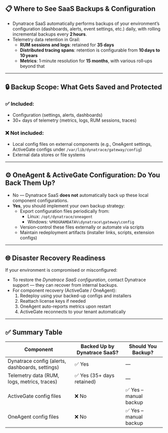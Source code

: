 ## 📋 Where to See SaaS Backups & Configuration

- Dynatrace SaaS automatically performs backups of your environment’s configuration (dashboards, alerts, event settings, etc.) daily, with rolling incremental backups every **2 hours**.
- Telemetry data retention in Grail:
  - **RUM sessions and logs**: retained for **35 days**
  - **Distributed tracing spans**: retention is configurable from **10 days to 10 years**
  - **Metrics**: 1‑minute resolution for **15 months**, with various roll‑ups beyond that

---

## 🔒 Backup Scope: What Gets Saved and Protected

### ✅ Included:
- Configuration (settings, alerts, dashboards)  
- 30+ days of telemetry (metrics, logs, RUM sessions, traces)

### ❌ Not included:
- Local config files on external components (e.g., OneAgent settings, ActiveGate configs under `/var/lib/dynatrace/gateway/config`)
- External data stores or file systems

---

## ⚙️ OneAgent & ActiveGate Configuration: Do You Back Them Up?

- No — Dynatrace SaaS **does not** automatically back up these local component configurations.
- **Yes**, you should implement your own backup strategy:
  - Export configuration files periodically from:
    - Linux: `/opt/dynatrace/oneagent`
    - Windows: `%PROGRAMDATA%\dynatrace\gateway\config`
  - Version‑control these files externally or automate via scripts
  - Maintain redeployment artifacts (installer links, scripts, extension configs)

---

## 🌐 Disaster Recovery Readiness

If your environment is compromised or misconfigured:

- To restore the *Dynatrace SaaS configuration*, contact Dynatrace support — they can recover from internal backups.
- For component recovery (ActiveGate / OneAgent):
  1. Redeploy using your backed-up configs and installers
  2. Reattach license keys if needed
  3. OneAgent auto-reports metrics upon restart
  4. ActiveGate reconnects to your tenant automatically

---

## ✅ Summary Table

| Component                                  | Backed Up by Dynatrace SaaS? | Should You Backup?            |
|-------------------------------------------|------------------------------|-------------------------------|
| Dynatrace config (alerts, dashboards, settings) | ✅ Yes                     | —                             |
| Telemetry data (RUM, logs, metrics, traces)     | ✅ Yes (35+ days retained) | —                             |
| ActiveGate config files                   | ❌ No                        | ✅ Yes – manual backup        |
| OneAgent config files                     | ❌ No                        | ✅ Yes – manual backup        |